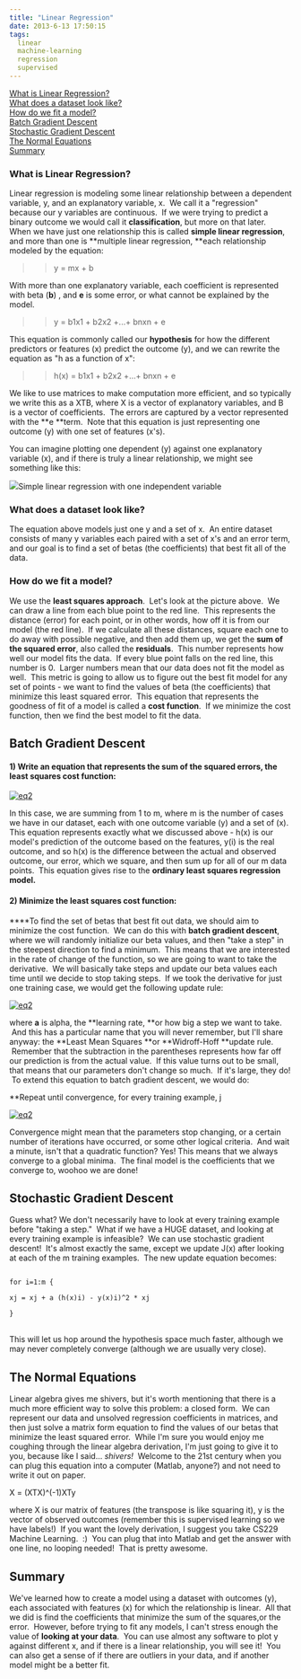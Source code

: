 ```yaml
---
title: "Linear Regression"
date: 2013-6-13 17:50:15
tags:
  linear
  machine-learning
  regression
  supervised
---
```



[What is Linear Regression?](#7)  
[What does a dataset look like?](#1)  
[How do we fit a model?](#2)  
[Batch Gradient Descent](#3)  
[Stochastic Gradient Descent](#4)  
[The Normal Equations](#5)  
[Summary](#6)

### What is Linear Regression?

Linear regression is modeling some linear relationship between a dependent variable, y, and an explanatory variable, x.  We call it a "regression" because our y variables are continuous.  If we were trying to predict a binary outcome we would call it **classification**, but more on that later.  When we have just one relationship this is called **simple linear regression**, and more than one is **multiple linear regression, **each relationship modeled by the equation:

 >> y = mx + b

With more than one explanatory variable, each coefficient is represented with beta (**b**) , and **e** is some error, or what cannot be explained by the model.

 >> y = b1x1 + b2x2 +...+ bnxn + e

This equation is commonly called our **hypothesis** for how the different predictors or features (x) predict the outcome (y), and we can rewrite the equation as "h as a function of x":

  >> h(x) = b1x1 + b2x2 +...+ bnxn + e

We like to use matrices to make computation more efficient, and so typically we write this as a XTB, where X is a vector of explanatory variables, and B is a vector of coefficients.  The errors are captured by a vector represented with the **e **term.  Note that this equation is just representing one outcome (y) with one set of features (x's).

You can imagine plotting one dependent (y) against one explanatory variable (x), and if there is truly a linear relationship, we might see something like this:

[![](http://upload.wikimedia.org/wikipedia/commons/thumb/3/3a/Linear_regression.svg/500px-Linear_regression.svg.png)](http://upload.wikimedia.org/wikipedia/commons/thumb/3/3a/Linear_regression.svg/500px-Linear_regression.svg.png)Simple linear regression with one independent variable

### What does a dataset look like?

The equation above models just one y and a set of x.  An entire dataset consists of many y variables each paired with a set of x's and an error term, and our goal is to find a set of betas (the coefficients) that best fit all of the data.  

### How do we fit a model?

We use the **least squares approach**.  Let's look at the picture above.  We can draw a line from each blue point to the red line.  This represents the distance (error) for each point, or in other words, how off it is from our model (the red line).  If we calculate all these distances, square each one to do away with possible negative, and then add them up, we get the **sum of the squared error**, also called the **residuals**.  This number represents how well our model fits the data.  If every blue point falls on the red line, this number is 0.  Larger numbers mean that our data does not fit the model as well.  This metric is going to allow us to figure out the best fit model for any set of points - we want to find the values of beta (the coefficients) that minimize this least squared error.  This equation that represents the goodness of fit of a model is called a **cost function**.  If we minimize the cost function, then we find the best model to fit the data.  


## Batch Gradient Descent

#### 1) Write an equation that represents the sum of the squared errors, the least squares cost function:

[![eq2](http://www.vbmis.com/learn/wp-content/uploads/2013/06/eq22-300x73.png)](http://www.vbmis.com/learn/wp-content/uploads/2013/06/eq22.png)

In this case, we are summing from 1 to m, where m is the number of cases we have in our dataset, each with one outcome variable (y) and a set of (x).  This equation represents exactly what we discussed above - h(x) is our model's prediction of the outcome based on the features, y(i) is the real outcome, and so h(x) is the difference between the actual and observed outcome, our error, which we square, and then sum up for all of our m data points.  This equation gives rise to the **ordinary least squares regression model.**

#### 2) Minimize the least squares cost function:

****To find the set of betas that best fit out data, we should aim to minimize the cost function.  We can do this with **batch gradient descent**, where we will randomly initialize our beta values, and then "take a step" in the steepest direction to find a minimum.  This means that we are interested in the rate of change of the function, so we are going to want to take the derivative.  We will basically take steps and update our beta values each time until we decide to stop taking steps.  If we took the derivative for just one training case, we would get the following update rule:

[![eq2](http://www.vbmis.com/learn/wp-content/uploads/2013/06/eq23-300x47.png)](http://www.vbmis.com/learn/wp-content/uploads/2013/06/eq23.png)

where **a** is alpha, the **learning rate, **or how big a step we want to take.  And this has a particular name that you will never remember, but I'll share anyway: the **Least Mean Squares **or **Widroff-Hoff **update rule.  Remember that the subtraction in the parentheses represents how far off our prediction is from the actual value.  If this value turns out to be small, that means that our parameters don't change so much.  If it's large, they do!  To extend this equation to batch gradient descent, we would do:

**Repeat until convergence, for every training example, j

[![eq2](http://www.vbmis.com/learn/wp-content/uploads/2013/06/eq24-300x39.png)](http://www.vbmis.com/learn/wp-content/uploads/2013/06/eq24.png)
 

Convergence might mean that the parameters stop changing, or a certain number of iterations have occurred, or some other logical criteria.  And wait a minute, isn't that a quadratic function? Yes! This means that we always converge to a global minima.  The final model is the coefficients that we converge to, woohoo we are done!



## **Stochastic Gradient Descent**

Guess what? We don't necessarily have to look at every training example before "taking a step."  What if we have a HUGE dataset, and looking at every training example is infeasible?  We can use stochastic gradient descent!  It's almost exactly the same, except we update J(x) after looking at each of the m training examples.  The new update equation becomes:

<pre>
<code>
for i=1:m {

xj = xj + a (h(x)i) - y(x)i)^2 * xj

}
</code>
</pre>

This will let us hop around the hypothesis space much faster, although we may never completely converge (although we are usually very close).


## The Normal Equations

Linear algebra gives me shivers, but it's worth mentioning that there is a much more efficient way to solve this problem: a closed form.  We can represent our data and unsolved regression coefficients in matrices, and then just solve a matrix form equation to find the values of our betas that minimize the least squared error.  While I'm sure you would enjoy me coughing through the linear algebra derivation, I'm just going to give it to you, because like I said... *shivers!*  Welcome to the 21st century when you can plug this equation into a computer (Matlab, anyone?) and not need to write it out on paper.

X = (XTX)^(-1)XTy

where X is our matrix of features (the transpose is like squaring it), y is the vector of observed outcomes (remember this is supervised learning so we have labels!)  If you want the lovely derivation, I suggest you take CS229 Machine Learning.  :)  You can plug that into Matlab and get the answer with one line, no looping needed!  That is pretty awesome.


## Summary

We've learned how to create a model using a dataset with outcomes (y), each associated with features (x) for which the relationship is linear.  All that we did is find the coefficients that minimize the sum of the squares,or the error.  However, before trying to fit any models, I can't stress enough the value of **looking at your data**.  You can use almost any software to plot y against different x, and if there is a linear relationship, you will see it!  You can also get a sense of if there are outliers in your data, and if another model might be a better fit.

